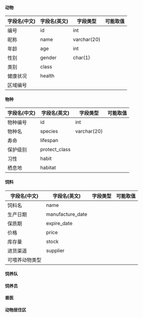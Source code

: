 #### 动物

| 字段名(中文) | 字段名(英文) | 字段类型    | 可能取值 |
| ------------ | ------------ | ----------- | -------- |
| 编号         | id           | int         |          |
| 昵称         | name         | varchar(20) |          |
| 年龄         | age          | int         |          |
| 性别         | gender       | char(1)     |          |
| 类别         | class        |             |          |
| 健康状况     | health       |             |          |
| 区域编号     |              |             |          |



#### 物种

| 字段名(中文) | 字段名(英文)  | 字段类型    | 可能取值 |
| ------------ | ------------- | ----------- | -------- |
| 物种编号     | id            | int         |          |
| 物种名       | species       | varchar(20) |          |
| 寿命         | lifespan      |             |          |
| 保护级别     | protect_class |             |          |
| 习性         | habit         |             |          |
| 栖息地       | habitat       |             |          |



#### 饲料

| 字段名(中文)   | 字段名(英文)     | 字段类型 | 可能取值 |
| -------------- | ---------------- | -------- | -------- |
| 饲料名         | name             |          |          |
| 生产日期       | manufacture_date |          |          |
| 保质期         | expire_date      |          |          |
| 价格           | price            |          |          |
| 库存量         | stock            |          |          |
| 进货渠道       | supplier         |          |          |
| 可喂养动物类型 |                  |          |          |



#### 饲养队



#### 饲养员



#### 兽医



#### 动物居住区